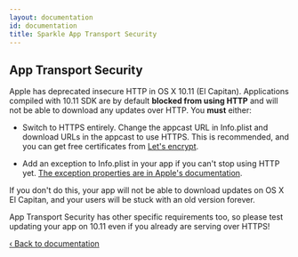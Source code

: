 ```yaml
---
layout: documentation
id: documentation
title: Sparkle App Transport Security
---
```

## App Transport Security

Apple has deprecated insecure HTTP in OS X 10.11 (El Capitan). Applications compiled with 10.11 SDK are by default **blocked from using HTTP** and will not be able to download any updates over HTTP. You **must** either:

* Switch to HTTPS entirely. Change the appcast URL in Info.plist and download URLs in the appcast to use HTTPS. This is recommended, and you can get free certificates from [Let's encrypt](https://letsencrypt.org/).

* Add an exception to Info.plist in your app if you can't stop using HTTP yet. [The exception properties are in Apple's documentation](https://developer.apple.com/library/prerelease/mac/technotes/App-Transport-Security-Technote/).

If you don't do this, your app will not be able to download updates on OS X El Capitan, and your users will be stuck with an old version forever.

App Transport Security has other specific requirements too, so please test updating your app on 10.11 even if you already are serving over HTTPS!

[‹ Back to documentation](/documentation/#segue-for-security-concerns)
